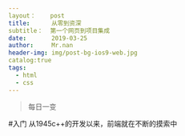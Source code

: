 ```yaml
---  
layout：    post
title:      从零到资深
subtitle：  第一个网页到项目集成
date:       2019-03-25
author:     Mr.nan
header-img: img/post-bg-ios9-web.jpg
catalog:true
tags:
  - html
  - css
---
```


>每日一变

#入门
从1945c++的开发以来，前端就在不断的摸索中
